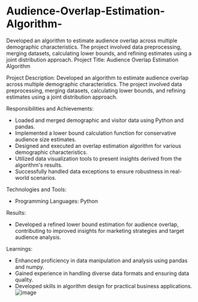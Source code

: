 # Audience-Overlap-Estimation-Algorithm-
Developed an algorithm to estimate audience overlap across multiple demographic characteristics. The project involved data preprocessing, merging datasets, calculating lower bounds, and refining estimates using a joint distribution approach.
Project Title: Audience Overlap Estimation Algorithm

Project Description:
Developed an algorithm to estimate audience overlap across multiple demographic characteristics. The project involved data preprocessing, merging datasets, calculating lower bounds, and refining estimates using a joint distribution approach.

Responsibilities and Achievements:
- Loaded and merged demographic and visitor data using Python and pandas.
- Implemented a lower bound calculation function for conservative audience size estimates.
- Designed and executed an overlap estimation algorithm for various demographic characteristics.
- Utilized data visualization tools to present insights derived from the algorithm's results.
- Successfully handled data exceptions to ensure robustness in real-world scenarios.

Technologies and Tools:
- Programming Languages: Python

Results:
- Developed a refined lower bound estimation for audience overlap, contributing to improved insights for marketing strategies and target audience analysis.

Learnings:
- Enhanced proficiency in data manipulation and analysis using pandas and numpy.
- Gained experience in handling diverse data formats and ensuring data quality.
- Developed skills in algorithm design for practical business applications.
![image](https://github.com/caryhtan/Audience-Overlap-Estimation-Algorithm-/assets/112520781/c69d9ea2-8eb4-4adc-bff5-9b5807e78c41)
